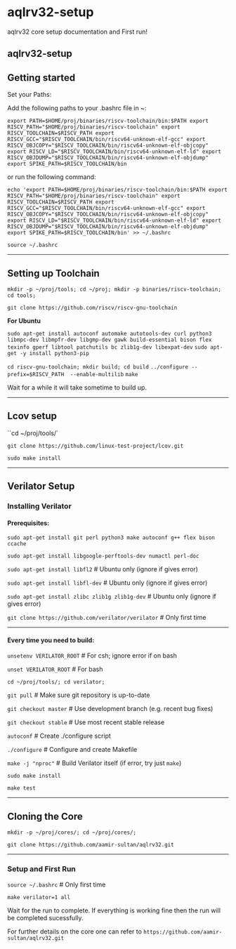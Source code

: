 # aqlrv32-setup
aqlrv32 core setup documentation and First run!
## aqlrv32-setup

## Getting started

Set your Paths:
<!-- mkdir -p ~/proj/tools; -->
Add the following paths to your .bashrc file in ~:

`export PATH=$HOME/proj/binaries/riscv-toolchain/bin:$PATH
export RISCV_PATH="$HOME/proj/binaries/riscv-toolchain"
export RISCV_TOOLCHAIN=$RISCV_PATH
export RISCV_GCC="$RISCV_TOOLCHAIN/bin/riscv64-unknown-elf-gcc"
export RISCV_OBJCOPY="$RISCV_TOOLCHAIN/bin/riscv64-unknown-elf-objcopy"
export RISCV_LD="$RISCV_TOOLCHAIN/bin/riscv64-unknown-elf-ld"
export RISCV_OBJDUMP="$RISCV_TOOLCHAIN/bin/riscv64-unknown-elf-objdump"
export SPIKE_PATH=$RISCV_TOOLCHAIN/bin`

or run the following command:

`echo 'export PATH=$HOME/proj/binaries/riscv-toolchain/bin:$PATH
export RISCV_PATH="$HOME/proj/binaries/riscv-toolchain"
export RISCV_TOOLCHAIN=$RISCV_PATH
export RISCV_GCC="$RISCV_TOOLCHAIN/bin/riscv64-unknown-elf-gcc"
export RISCV_OBJCOPY="$RISCV_TOOLCHAIN/bin/riscv64-unknown-elf-objcopy"
export RISCV_LD="$RISCV_TOOLCHAIN/bin/riscv64-unknown-elf-ld"
export RISCV_OBJDUMP="$RISCV_TOOLCHAIN/bin/riscv64-unknown-elf-objdump"
export SPIKE_PATH=$RISCV_TOOLCHAIN/bin' >> ~/.bashrc`

`source ~/.bashrc`

***

## Setting up Toolchain

`mkdir -p ~/proj/tools; cd ~/proj; mkdir -p binaries/riscv-toolchain; cd tools;`

``git clone https://github.com/riscv/riscv-gnu-toolchain``

 __For Ubuntu__

``sudo apt-get install autoconf automake autotools-dev curl python3 libmpc-dev libmpfr-dev libgmp-dev gawk build-essential bison flex texinfo gperf libtool patchutils bc zlib1g-dev libexpat-dev``
``sudo apt-get -y install python3-pip``
<!-- ``git clone https://github.com/riscv/riscv-gnu-toolchain`` -->
``cd riscv-gnu-toolchain; mkdir build; cd build``
``../configure --prefix=$RISCV_PATH  --enable-multilib``
``make``

Wait for a while it will take sometime to build up.

***
## Lcov setup
``cd ~/proj/tools/`

`git clone https://github.com/linux-test-project/lcov.git`

`sudo make install`

***
## Verilator Setup
### Installing Verilator
#### Prerequisites:

`sudo apt-get install git perl python3 make autoconf g++ flex bison ccache`

`sudo apt-get install libgoogle-perftools-dev numactl perl-doc`

`sudo apt-get install libfl2`  # Ubuntu only (ignore if gives error)

`sudo apt-get install libfl-dev`  # Ubuntu only (ignore if gives error)

`sudo apt-get install zlibc zlib1g zlib1g-dev`  # Ubuntu only (ignore if gives error)

`git clone https://github.com/verilator/verilator`   # Only first time

***
#### Every time you need to build:

`unsetenv VERILATOR_ROOT`         # For csh; ignore error if on bash

`unset VERILATOR_ROOT`            # For bash

`cd ~/proj/tools/; cd verilator;`

`git pull`                        # Make sure git repository is up-to-date
<!-- git tag v4.222                  # See what versions exist -->

`git checkout master`            # Use development branch (e.g. recent bug fixes)

`git checkout stable`            # Use most recent stable release
<!-- #git checkout v{version}        # Switch to specified release version -->


`autoconf`         # Create ./configure script

`./configure`      # Configure and create Makefile

`make -j "nproc"`  # Build Verilator itself (if error, try just `make`)

`sudo make install`

`make test`

***
## Cloning the Core

`mkdir -p ~/proj/cores/; cd ~/proj/cores/;`

`git clone https://github.com/aamir-sultan/aqlrv32.git`

***
### Setup and First Run

`source ~/.bashrc`  # Only first time

`make verilator=1 all`

Wait for the run to complete. If everything is working fine then the run will be completed sucessfully.

For further details on the core one can refer to `https://github.com/aamir-sultan/aqlrv32.git`


